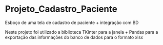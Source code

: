 # Projeto_Cadastro_Paciente
 Esboço de uma tela de cadastro de paciente + integração com BD

Neste projeto foi utilizado a biblioteca TKinter para a janela + Pandas para a exportação das informações do banco de dados para o formato xlsx